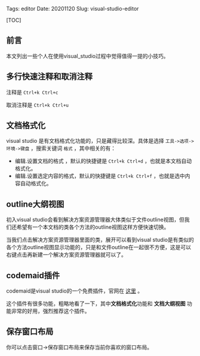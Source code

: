 Tags: editor
Date: 20201120
Slug: visual-studio-editor

[TOC]

## 前言

本文列出一些个人在使用visual_studio过程中觉得值得一提的小技巧。

## 多行快速注释和取消注释

注释是 `Ctrl+k Ctrl+c`

取消注释是 `Ctrl+k Ctrl+u`

## 文档格式化

visual studio 是有文档格式化功能的，只是藏得比较深。具体是选择 `工具->选项->环境->键盘` ，搜索关键词 `格式` ，其中相关的有：

- 编辑.设置文档的格式 ，默认的快捷键是 `Ctrl+k Ctrl+d` ，也就是本文档自动格式化。
- 编辑.设置选定内容的格式，默认的快捷键是 `Ctrl+k Ctrl+f` ，也就是选中内容自动格式化。

## outline大纲视图

初入visual studio会看到解决方案资源管理器大体类似于文件outline视图，但我们还希望有一个本文档的类各个方法的outline视图这样方便快速切换。

当我们点击解决方案资源管理器里面的类，展开可以看到visual studio是有类似的各个方法outline视图显示功能的，只是和文件outline在一起很不方便，这是可以右键点击再新建一个解决方案资源管理器就可以了。



## codemaid插件

codemaid是visual studio的一个免费插件，官网在 [这里](https://www.codemaid.net/) 。

这个插件有很多功能，粗略地看了一下，其中**文档格式化**功能和 **文档大纲视图** 功能非常的好用，强烈推荐这个插件。



## 保存窗口布局

你可以点击窗口->保存窗口布局来保存当前你喜欢的窗口布局。